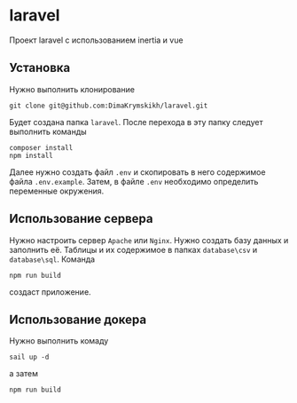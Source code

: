 # laravel
Проект laravel с использованием inertia и vue

## Установка
Нужно выполнить клонирование
```
git clone git@github.com:DimaKrymskikh/laravel.git
```
Будет создана папка `laravel`. 
После перехода в эту папку следует выполнить команды
```
composer install
npm install
```

Далее нужно создать файл `.env` и скопировать в него содержимое файла `.env.example`. Затем, в файле `.env` необходимо определить переменные окружения.

## Использование сервера
Нужно настроить сервер `Apache` или `Nginx`.
Нужно создать базу данных и заполнить её.
Таблицы и их содержимое в папках `database\csv` и `database\sql`.
Команда 
```
npm run build
```
создаст приложение.

## Использование докера
Нужно выполнить комаду
```
sail up -d
```
а затем 
```
npm run build
```
